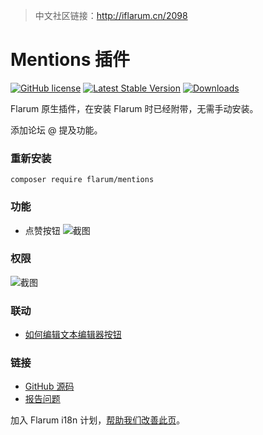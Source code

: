 > 中文社区链接：http://iflarum.cn/2098

# Mentions 插件

[![GitHub license](https://img.shields.io/github/license/flarum/mentions?color=blue)](https://github.com/flarum/mentions/blob/master/LICENSE) [![Latest Stable Version](https://img.shields.io/packagist/v/flarum/mentions.svg)](https://packagist.org/packages/flarum/mentions) [![Downloads](https://img.shields.io/packagist/dt/flarum/mentions.svg)](https://packagist.org/packages/flarum/mentions)

Flarum 原生插件，在安装 Flarum 时已经附带，无需手动安装。

添加论坛 @ 提及功能。

### 重新安装

```
composer require flarum/mentions
```

### 功能

- 点赞按钮
![截图](https://s1.ax1x.com/2020/08/15/dFimFg.png)

### 权限
![截图](https://s1.ax1x.com/2020/08/15/dFPtxI.png)

### 联动
- [如何编辑文本编辑器按钮](http://iflarum.cn/1746)

### 链接

- [GitHub 源码](https://github.com/flarum/mentions)
- [报告问题](https://github.com/flarum/mentions/issues)

加入 Flarum i18n 计划，[帮助我们改善此页](https://github.com/Flarum-i18n/extension-release-posts-zh-cn/edit/master/flarum-mentions.md)。